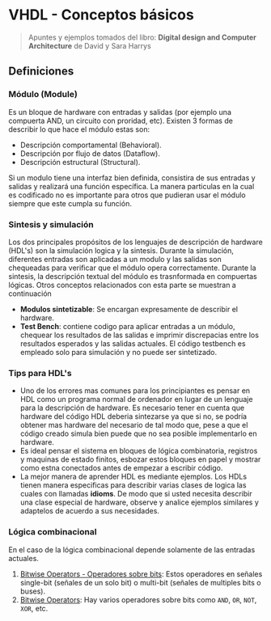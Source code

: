 # VHDL - Conceptos básicos #

> Apuntes y ejemplos tomados del libro: **Digital design and Computer Architecture** de David y Sara Harrys

## Definiciones ##

### Módulo (Module) ###
Es un bloque de hardware con entradas y salidas (por ejemplo una compuerta AND, un circuito con proridad, etc). Existen 3 formas de describir lo que hace el módulo estas son:
* Descripción comportamental (Behavioral).
* Descripción por flujo de datos (Dataflow).
* Descripción estructural (Structural).

Si un modulo tiene una interfaz bien definida, consistira de sus entradas y salidas y realizará una función específica. La manera particulas en la cual es codificado no es importante para otros que pudieran usar el módulo siempre que este cumpla su función.

### Sintesis y simulación ###

Los dos principales propósitos de los lenguajes de descripción de hardware (HDL's) son la simulación logica y la sintesis. Durante la simulación, diferentes entradas son aplicadas a un modulo y las salidas son chequeadas para verificar que el módulo opera correctamente. Durante la sintesis, la descripción textual del módulo es trasnformada en compuertas lógicas. Otros conceptos relacionados con esta parte se muestran a continuación

* **Modulos sintetizable**: Se encargan expresamente de describir el hardware.
* **Test Bench**: contiene codigo para aplicar entradas a un módulo, chequear los resultados de las salidas e imprimir discrepacias entre los resultados esperados y las salidas actuales. El código testbench es empleado solo para simulación y no puede ser sintetizado.

### Tips para HDL's ###
* Uno de los errores mas comunes para los principiantes es pensar en HDL como un programa normal de ordenador en lugar de un lenguaje para la descripción de hardware. Es necesario tener en cuenta que hardware del código HDL deberia sintezarse ya que si no, se podría obtener mas hardware del necesario de tal modo que, pese a que el código creado simula bien puede que no sea posible implementarlo en hardware. 
* Es ideal pensar el sistema en bloques de lógica combinatoria, registros y maquinas de estado finitos, esbozar estos bloques en papel y mostrar como estna conectados antes de empezar a escribir código.
* La mejor manera de aprender HDL es mediante ejemplos. Los HDLs tienen manera especificas para describir varias clases de logica las cuales con llamadas **idioms**. De modo que si usted necesita describir una clase especial de hardware, observe y analice ejemplos similares y adaptelos de acuerdo a sus necesidades.

### Lógica combinacional ###
En el caso de la lógica combinacional depende solamente de las entradas actuales. 
1. [Bitwise Operators - Operadores sobre bits](./ejemplo1/README.md): Estos operadores en señales single-bit (señales de un solo bit) o multi-bit (señales de multiples bits o buses). 
2. [Bitwise Operators](./ejemplo2/README.md): Hay varios operadores sobre bits como ```AND```, ```OR```, ```NOT```, ```XOR```, etc.    


